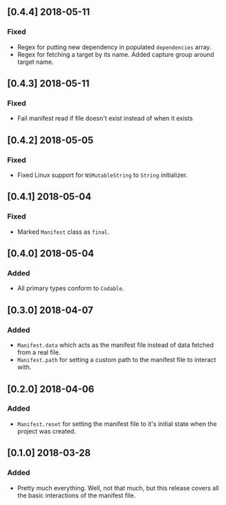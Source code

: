 ## [0.4.4] 2018-05-11

### Fixed
- Regex for putting new dependency in populated `dependencies` array.
- Regex for fetching a target by its name. Added capture group around target name.

## [0.4.3] 2018-05-11

### Fixed
- Fail manifest read if file doesn't exist instead of when it exists

## [0.4.2] 2018-05-05

### Fixed
- Fixed Linux support for `NSMutableString` to `String` initializer.

## [0.4.1] 2018-05-04

### Fixed
- Marked `Manifest` class as `final`.

## [0.4.0] 2018-05-04

### Added
- All primary types conform to `Codable`.


## [0.3.0] 2018-04-07

### Added
- `Manifest.data` which acts as the manifest file instead of data fetched from a real file.
- `Manifest.path` for setting a custom path to the manifest file to interact with.

## [0.2.0] 2018-04-06

### Added
- `Manifest.reset` for setting the manifest file to it's initial state when the project was created.

## [0.1.0] 2018-03-28

### Added
- Pretty much everything. Well, not that much, but this release covers all the basic interactions of the manifest file.